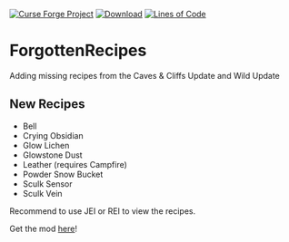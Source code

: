 [![Curse Forge Project](http://cf.way2muchnoise.eu/versions/For%20Minecraft_496392_all.svg)](https://www.curseforge.com/minecraft/mc-mods/forgottenrecipes/)
[![Download](http://cf.way2muchnoise.eu/full_496392_downloads.svg)](https://www.curseforge.com/minecraft/mc-mods/forgottenrecipes/files/)
[![Lines of Code](https://tokei.rs/b1/github/Affehund/ForgottenRecipes?category=code)](https://github.com/Affehund/ForgottenRecipes)

# ForgottenRecipes
Adding missing recipes from the Caves & Cliffs Update and Wild Update

## New Recipes
- Bell
- Crying Obsidian
- Glow Lichen
- Glowstone Dust
- Leather (requires Campfire)
- Powder Snow Bucket
- Sculk Sensor
- Sculk Vein

Recommend to use JEI or REI to view the recipes.

Get the mod [here](https://www.curseforge.com/minecraft/mc-mods/forgottenrecipes/)! 